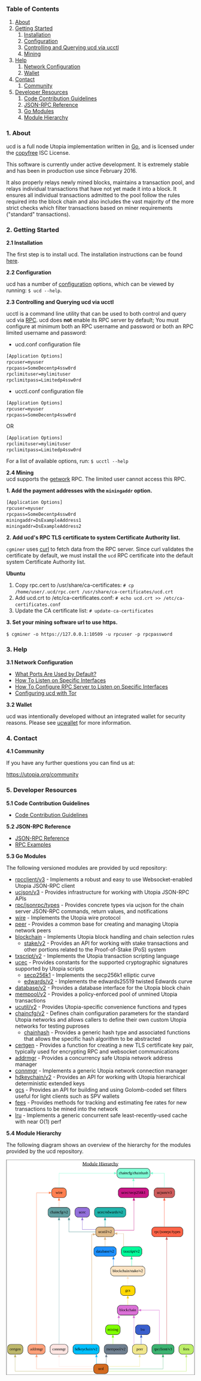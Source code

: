 ### Table of Contents
1. [About](#About)
2. [Getting Started](#GettingStarted)
    1. [Installation](#Installation)
    2. [Configuration](#Configuration)
    3. [Controlling and Querying ucd via ucctl](#ucctlConfig)
    4. [Mining](#Mining)
3. [Help](#Help)
    1. [Network Configuration](#NetworkConfig)
    2. [Wallet](#Wallet)
4. [Contact](#Contact)
    1. [Community](#ContactCommunity)
5. [Developer Resources](#DeveloperResources)
    1. [Code Contribution Guidelines](#ContributionGuidelines)
    2. [JSON-RPC Reference](#JSONRPCReference)
    3. [Go Modules](#GoModules)
    4. [Module Hierarchy](#ModuleHierarchy)

<a name="About" />

### 1. About

ucd is a full node Utopia implementation written in [Go](https://golang.org),
and is licensed under the [copyfree](http://www.copyfree.org) ISC License.

This software is currently under active development.  It is extremely stable and
has been in production use since February 2016.

It also properly relays newly mined blocks, maintains a transaction pool, and
relays individual transactions that have not yet made it into a block.  It
ensures all individual transactions admitted to the pool follow the rules
required into the block chain and also includes the vast majority of the more
strict checks which filter transactions based on miner requirements ("standard"
transactions).

<a name="GettingStarted" />

### 2. Getting Started

<a name="Installation" />

**2.1 Installation**<br />

The first step is to install ucd.  The installation instructions can be found
[here](https://github.com/Utopia/ucd/tree/master/README.md#Installation).

<a name="Configuration" />

**2.2 Configuration**<br />

ucd has a number of [configuration](https://godoc.org/github.com/Utopia/ucd)
options, which can be viewed by running: `$ ucd --help`.

<a name="ucctlConfig" />

**2.3 Controlling and Querying ucd via ucctl**<br />

ucctl is a command line utility that can be used to both control and query ucd
via [RPC](https://www.wikipedia.org/wiki/Remote_procedure_call).  ucd does
**not** enable its RPC server by default;  You must configure at minimum both an
RPC username and password or both an RPC limited username and password:

* ucd.conf configuration file
```
[Application Options]
rpcuser=myuser
rpcpass=SomeDecentp4ssw0rd
rpclimituser=mylimituser
rpclimitpass=Limitedp4ssw0rd
```
* ucctl.conf configuration file
```
[Application Options]
rpcuser=myuser
rpcpass=SomeDecentp4ssw0rd
```
OR
```
[Application Options]
rpclimituser=mylimituser
rpclimitpass=Limitedp4ssw0rd
```
For a list of available options, run: `$ ucctl --help`

<a name="Mining" />

**2.4 Mining**<br />
ucd supports the [getwork](https://github.com/Utopia/ucd/tree/master/docs/json_rpc_api.mediawiki#getwork)
RPC.  The limited user cannot access this RPC.<br />

**1. Add the payment addresses with the `miningaddr` option.**<br />

```
[Application Options]
rpcuser=myuser
rpcpass=SomeDecentp4ssw0rd
miningaddr=DsExampleAddress1
miningaddr=DsExampleAddress2
```

**2. Add ucd's RPC TLS certificate to system Certificate Authority list.**<br />

`cgminer` uses [curl](https://curl.haxx.se/) to fetch data from the RPC server.
Since curl validates the certificate by default, we must install the `ucd` RPC
certificate into the default system Certificate Authority list.

**Ubuntu**<br />

1. Copy rpc.cert to /usr/share/ca-certificates: `# cp /home/user/.ucd/rpc.cert /usr/share/ca-certificates/ucd.crt`<br />
2. Add ucd.crt to /etc/ca-certificates.conf: `# echo ucd.crt >> /etc/ca-certificates.conf`<br />
3. Update the CA certificate list: `# update-ca-certificates`<br />

**3. Set your mining software url to use https.**<br />

`$ cgminer -o https://127.0.0.1:10509 -u rpcuser -p rpcpassword`

<a name="Help" />

### 3. Help

<a name="NetworkConfig" />

**3.1 Network Configuration**<br />
* [What Ports Are Used by Default?](https://github.com/Utopia/ucd/tree/master/docs/default_ports.md)
* [How To Listen on Specific Interfaces](https://github.com/Utopia/ucd/tree/master/docs/configure_peer_server_listen_interfaces.md)
* [How To Configure RPC Server to Listen on Specific Interfaces](https://github.com/Utopia/ucd/tree/master/docs/configure_rpc_server_listen_interfaces.md)
* [Configuring ucd with Tor](https://github.com/Utopia/ucd/tree/master/docs/configuring_tor.md)

<a name="Wallet" />

**3.2 Wallet**<br />

ucd was intentionally developed without an integrated wallet for security
reasons.  Please see [ucwallet](https://github.com/Utopia/ucwallet) for more
information.

<a name="Contact" />

### 4. Contact

<a name="ContactCommunity" />

**4.1 Community**<br />

If you have any further questions you can find us at:

https://utopia.org/community

<a name="DeveloperResources" />

### 5. Developer Resources

<a name="ContributionGuidelines" />

**5.1 Code Contribution Guidelines**

* [Code Contribution Guidelines](https://github.com/Utopia/ucd/tree/master/docs/code_contribution_guidelines.md)

<a name="JSONRPCReference" />

**5.2 JSON-RPC Reference**

* [JSON-RPC Reference](https://github.com/Utopia/ucd/tree/master/docs/json_rpc_api.mediawiki)
* [RPC Examples](https://github.com/Utopia/ucd/tree/master/docs/json_rpc_api.mediawiki#8-example-code)

<a name="GoModules" />

**5.3 Go Modules**

The following versioned modules are provided by ucd repository:

* [rpcclient/v3](https://github.com/Utopia/ucd/tree/master/rpcclient) - Implements
  a robust and easy to use Websocket-enabled Utopia JSON-RPC client
* [ucjson/v3](https://github.com/Utopia/ucd/tree/master/ucjson) - Provides
  infrastructure for working with Utopia JSON-RPC APIs
* [rpc/jsonrpc/types](https://github.com/Utopia/ucd/tree/master/rpc/jsonrpc/types) -
  Provides concrete types via ucjson for the chain server JSON-RPC commands,
  return values, and notifications
* [wire](https://github.com/Utopia/ucd/tree/master/wire) - Implements the
  Utopia wire protocol
* [peer](https://github.com/Utopia/ucd/tree/master/peer) - Provides a common
  base for creating and managing Utopia network peers
* [blockchain](https://github.com/Utopia/ucd/tree/master/blockchain) -
  Implements Utopia block handling and chain selection rules
  * [stake/v2](https://github.com/Utopia/ucd/tree/master/blockchain/stake) -
    Provides an API for working with stake transactions and other portions
    related to the Proof-of-Stake (PoS) system
* [txscript/v2](https://github.com/Utopia/ucd/tree/master/txscript) -
  Implements the Utopia transaction scripting language
* [ucec](https://github.com/Utopia/ucd/tree/master/ucec) - Provides constants
  for the supported cryptographic signatures supported by Utopia scripts
  * [secp256k1](https://github.com/Utopia/ucd/tree/master/ucec/secp256k1) -
    Implements the secp256k1 elliptic curve
  * [edwards/v2](https://github.com/Utopia/ucd/tree/master/ucec/edwards) -
    Implements the edwards25519 twisted Edwards curve
* [database/v2](https://github.com/Utopia/ucd/tree/master/database) -
  Provides a database interface for the Utopia block chain
* [mempool/v2](https://github.com/Utopia/ucd/tree/master/mempool) - Provides a
  policy-enforced pool of unmined Utopia transactions
* [ucutil/v2](https://github.com/Utopia/ucd/tree/master/ucutil) - Provides
  Utopia-specific convenience functions and types
* [chaincfg/v2](https://github.com/Utopia/ucd/tree/master/chaincfg) - Defines
  chain configuration parameters for the standard Utopia networks and allows
  callers to define their own custom Utopia networks for testing puproses
  * [chainhash](https://github.com/Utopia/ucd/tree/master/chaincfg/chainhash) -
    Provides a generic hash type and associated functions that allows the
    specific hash algorithm to be abstracted
* [certgen](https://github.com/Utopia/ucd/tree/master/certgen) - Provides a
  function for creating a new TLS certificate key pair, typically used for
  encrypting RPC and websocket communications
* [addrmgr](https://github.com/Utopia/ucd/tree/master/addrmgr) - Provides a
  concurrency safe Utopia network address manager
* [connmgr](https://github.com/Utopia/ucd/tree/master/connmgr) - Implements a
  generic Utopia network connection manager
* [hdkeychain/v2](https://github.com/Utopia/ucd/tree/master/hdkeychain) -
  Provides an API for working with  Utopia hierarchical deterministic extended
  keys
* [gcs](https://github.com/Utopia/ucd/tree/master/gcs) - Provides an API for
  building and using Golomb-coded set filters useful for light clients such as
  SPV wallets
* [fees](https://github.com/Utopia/ucd/tree/master/fees) - Provides methods for
  tracking and estimating fee rates for new transactions to be mined into the
  network
* [lru](https://github.com/Utopia/ucd/tree/master/lru) - Implements a generic
  concurrent safe least-recently-used cache with near O(1) perf

<a name="ModuleHierarchy" />

**5.4 Module Hierarchy**

The following diagram shows an overview of the hierarchy for the modules
provided by the ucd repository.

![Module Hierarchy](./assets/module_hierarchy.svg)
